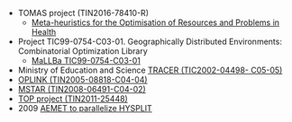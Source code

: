 * TOMAS project (TIN2016-78410-R)
  * [Meta-heuristics for the Optimisation of Resources and Problems in Health](https://github.com/Tomas-Morph/coordination)
* Project TIC99-0754-C03-01. Geographically Distributed Environments: Combinatorial Optimization Library
  * [MaLLBa TIC99-0754-C03-01](http://neo.lcc.uma.es/mallba/easy-mallba/html/mallba.html)
* Ministry of Education and Science [TRACER (TIC2002-04498- C05-05)](https://books.google.es/books?id=-957UfIDFTQC&lpg=PA470&ots=OARPZr56hJ&dq=tracer%20tic2002&hl=es&pg=PA7#v=onepage&q=tracer%20tic2002&f=false) 
* [OPLINK (TIN2005-08818-C04-04)](http://oplink.lcc.uma.es/index.html)
* [MSTAR (TIN2008-06491-C04-02)](http://mstar.unex.es/index.php?option=com_wrapper&view=wrapper&Itemid=62)
* [TOP project (TIN2011-25448)](https://riull.ull.es/xmlui/bitstream/handle/915/57/Carlos%20Segura%20Gonz%C3%A1lez.pdf;sequence=1)
* 2009 [AEMET to parallelize HYSPLIT](http://www.aemet.es/es/conocermas/recursos_en_linea/publicaciones_y_estudios/publicaciones/detalles/Paralelizacion_obtencion_datos_HSPLIT)
